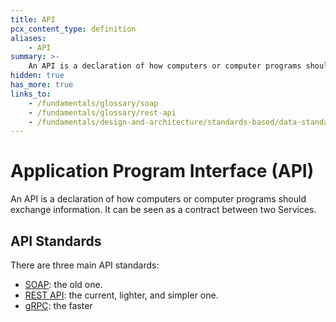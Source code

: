 ```yaml
---
title: API
pcx_content_type: definition
aliases:
    - API
summary: >-
    An API is a declaration of how computers or computer programs should exchange information. It can be seen as a contract between two Services.
hidden: true
has_more: true
links_to:
    - /fundamentals/glossary/soap
    - /fundamentals/glossary/rest-api
    - /fundamentals/design-and-architecture/standards-based/data-standards/grpc
---
```


# Application Program Interface (API)

An API is a declaration of how computers or computer programs should exchange information. It can be seen as a contract between two Services.

## API Standards

There are three main API standards:

-   [SOAP](/fundamentals/glossary/soap): the old one.
-   [REST API](/fundamentals/glossary/rest-api): the current, lighter, and simpler one.
-   [gRPC](/fundamentals/design-and-architecture/standards-based/data-standards/grpc): the faster
